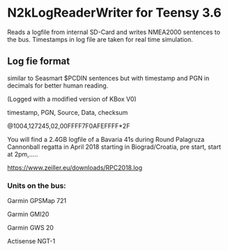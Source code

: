 # N2kLogReaderWriter for Teensy 3.6

Reads a logfile from internal SD-Card and writes NMEA2000 sentences to the bus.
Timestamps in log file are taken for real time simulation.

## Log fie format
similar to Seasmart $PCDIN sentences but with timestamp and PGN in decimals for better human reading.

(Logged with a modified version of KBox V0)

timestamp, PGN, Source, Data, checksum

@1004,127245,02,00FFFF7F0AFEFFFF*2F


You will find a 2.4GB logfile of a Bavaria 41s during Round Palagruza Cannonball regatta in April 2018
starting in Biograd/Croatia, pre start, start at 2pm,.....

https://www.zeiller.eu/downloads/RPC2018.log

### Units on the bus:
Garmin GPSMap 721

Garmin GMI20

Garmin GWS 20

Actisense NGT-1

